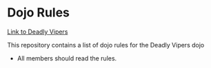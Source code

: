 Dojo Rules
==========
[Link to Deadly Vipers](https://github.com/deadlyvipers)

This repository contains a list of dojo rules for the Deadly Vipers dojo
* All members should read the rules.


